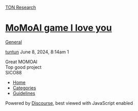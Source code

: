 [TON Research](/)

# [MoMoAI game I love you](/t/momoai-game-i-love-you/22910)

[General](/c/general/4) 

    

[tuntun](https://tonresear.ch/u/tuntun)  June 8, 2024, 8:14am  1

Great MOMOAI  
Top good project  
SICO88

 

*   [Home](/)
*   [Categories](/categories)
*   [Guidelines](/guidelines)

Powered by [Discourse](https://www.discourse.org), best viewed with JavaScript enabled